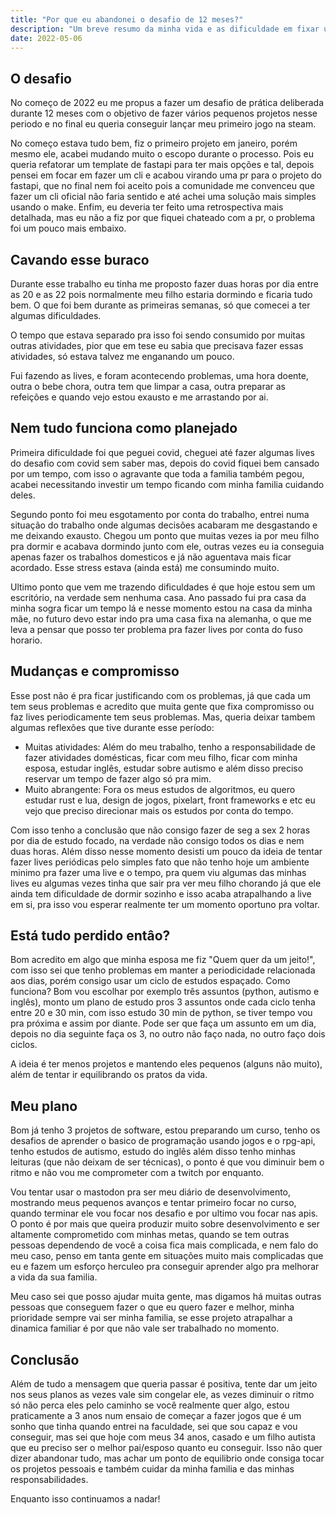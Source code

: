 ```yaml
---
title: "Por que eu abandonei o desafio de 12 meses?"
description: "Um breve resumo da minha vida e as dificuldade em fixar um compromisso!"
date: 2022-05-06
---
```


## O desafio

No começo de 2022 eu me propus a fazer um desafio de prática deliberada durante 12 meses com o objetivo de fazer vários pequenos projetos nesse periodo e no final eu queria conseguir lançar meu primeiro jogo na steam.

No começo estava tudo bem, fiz o primeiro projeto em janeiro, porém mesmo ele, acabei mudando muito o escopo durante o processo. Pois eu queria refatorar um template de fastapi para ter mais opções e tal, depois pensei em focar em fazer um cli e acabou virando uma pr para o projeto do fastapi, que no final nem foi aceito pois a comunidade me convenceu que fazer um cli oficial não faria sentido e até achei uma solução mais simples usando o make. Enfim, eu deveria ter feito uma retrospectiva mais detalhada, mas eu não a fiz por que fiquei chateado com a pr, o problema foi um pouco mais embaixo.


## Cavando esse buraco

Durante esse trabalho eu tinha me proposto fazer duas horas por dia entre as 20 e as 22 pois normalmente meu filho estaria dormindo e ficaria tudo bem. O que foi bem durante as primeiras semanas, só que comecei a ter algumas dificuldades.

O tempo que estava separado pra isso foi sendo consumido por muitas outras atividades, pior que em tese eu sabia que precisava fazer essas atividades, só estava talvez me enganando um pouco.

Fui fazendo as lives, e foram acontecendo problemas, uma hora doente, outra o bebe chora, outra tem que limpar a casa, outra preparar as refeições e quando vejo estou exausto e me arrastando por ai.


## Nem tudo funciona como planejado

Primeira dificuldade foi que peguei covid, cheguei até fazer algumas lives do desafio com covid sem saber mas, depois do covid fiquei bem cansado por um tempo, com isso o agravante que toda a familia também pegou, acabei necessitando investir um tempo ficando com minha familia cuidando deles.

Segundo ponto foi meu esgotamento por conta do trabalho, entrei numa situação do trabalho onde algumas decisões acabaram me desgastando e me deixando exausto. Chegou um ponto que muitas vezes ia por meu filho pra dormir e acabava dormindo junto com ele, outras vezes eu ia conseguia apenas fazer os trabalhos domesticos e já não aguentava mais ficar acordado. Esse stress estava (ainda está) me consumindo muito.

Ultimo ponto que vem me trazendo dificuldades é que hoje estou sem um escritório, na verdade sem nenhuma casa. Ano passado fui pra casa da minha sogra ficar um tempo lá e nesse momento estou na casa da minha mãe, no futuro devo estar indo pra uma casa fixa na alemanha, o que me leva a pensar que posso ter problema pra fazer lives por conta do fuso horario.


## Mudanças e compromisso

Esse post não é pra ficar justificando com os problemas, já que cada um tem seus problemas e acredito que muita gente que fixa compromisso ou faz lives periodicamente tem seus problemas. Mas, queria deixar tambem algumas reflexões que tive durante esse período:
* Muitas atividades: Além do meu trabalho, tenho a responsabilidade de fazer atividades domésticas, ficar com meu filho, ficar com minha esposa, estudar inglês, estudar sobre autismo e além disso preciso reservar um tempo de fazer algo só pra mim.
* Muito abrangente: Fora os meus estudos de algoritmos, eu quero estudar rust e lua, design de jogos, pixelart, front frameworks e etc eu vejo que preciso direcionar mais os estudos por conta do tempo.

Com isso tenho a conclusão que não consigo fazer de seg a sex 2 horas por dia de estudo focado, na verdade não consigo todos os dias e nem duas horas. Além disso nesse momento desisti um pouco da ideia de tentar fazer lives periódicas pelo simples fato que não tenho hoje um ambiente minimo pra fazer uma live e o tempo, pra quem viu algumas das minhas lives eu algumas vezes tinha que sair pra ver meu filho chorando já que ele ainda tem dificuldade de dormir sozinho e isso acaba atrapalhando a live em si, pra isso vou esperar realmente ter um momento oportuno pra voltar.


## Está tudo perdido entâo?

Bom acredito em algo que minha esposa me fiz "Quem quer da um jeito!", com isso sei que tenho problemas em manter a periodicidade relacionada aos dias, porém consigo usar um ciclo de estudos espaçado. Como funciona? Bom vou escolhar por exemplo três assuntos (python, autismo e inglês), monto um plano de estudo pros 3 assuntos onde cada ciclo tenha entre 20 e 30 min, com isso estudo 30 min de python, se tiver tempo vou pra próxima e assim por diante. Pode ser que faça um assunto em um dia, depois no dia seguinte faça os 3, no outro não faço nada, no outro faço dois ciclos.

A ideia é ter menos projetos e mantendo eles pequenos (alguns não muito), além de tentar ir equilibrando os pratos da vida. 

## Meu plano

Bom já tenho 3 projetos de software, estou preparando um curso, tenho os desafios de aprender o basico de programação usando jogos e o rpg-api, tenho estudos de autismo, estudo do inglês além disso tenho minhas leituras (que não deixam de ser técnicas), o ponto é que vou diminuir bem o ritmo e não vou me comprometer com a twitch por enquanto.

Vou tentar usar o mastodon pra ser meu diário de desenvolvimento, mostrando meus pequenos avanços e tentar primeiro focar no curso, quando terminar ele vou focar nos desafio e por ultimo vou focar nas apis. O ponto é por mais que queira produzir muito sobre desenvolvimento e ser altamente comprometido com minhas metas, quando se tem outras pessoas dependendo de você a coisa fica mais complicada, e nem falo do meu caso, penso em tanta gente em situações muito mais complicadas que eu e fazem um esforço herculeo pra conseguir aprender algo pra melhorar a vida da sua familia.

Meu caso sei que posso ajudar muita gente, mas digamos há muitas outras pessoas que conseguem fazer o que eu quero fazer e melhor, minha prioridade sempre vai ser minha familia, se esse projeto atrapalhar a dinamica familiar é por que não vale ser trabalhado no momento.

## Conclusão

Além de tudo a mensagem que queria passar é positiva, tente dar um jeito nos seus planos as vezes vale sim congelar ele, as vezes diminuir o ritmo só não perca eles pelo caminho se você realmente quer algo, estou praticamente a 3 anos num ensaio de começar a fazer jogos que é um sonho que tinha quando entrei na faculdade, sei que sou capaz e vou conseguir, mas sei que hoje com meus 34 anos, casado e um filho autista que eu preciso ser o melhor pai/esposo quanto eu conseguir. Isso não quer dizer abandonar tudo, mas achar um ponto de equilibrio onde consiga tocar os projetos pessoais e também cuidar da minha familia e das minhas responsabilidades.

Enquanto isso continuamos a nadar!
